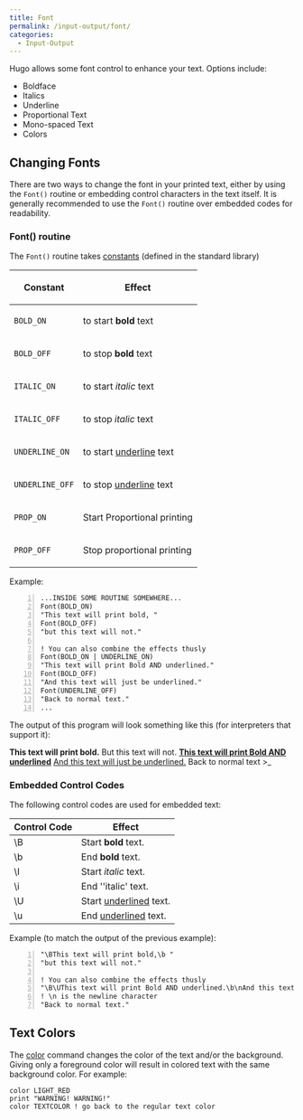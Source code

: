 ```yaml
---
title: Font
permalink: /input-output/font/
categories: 
  - Input-Output
---
```


Hugo allows some font control to enhance your text. Options include:

-   Boldface
-   Italics
-   Underline
-   Proportional Text
-   Mono-spaced Text
-   Colors

## Changing Fonts

There are two ways to change the font in your printed text, either by
using the `Font()` routine or embedding control characters in the text
itself. It is generally recommended to use the `Font()` routine over
embedded codes for readability.

### Font() routine

The `Font()` routine takes [constants](basics/constants/) (defined in
the standard library)

<table>
<thead>
<tr class="header">
<th><p>Constant</p></th>
<th><p>Effect</p></th>
</tr>
</thead>
<tbody>
<tr class="odd">
<td><p><code>BOLD_ON</code></p></td>
<td><p>to start <strong>bold</strong> text<br />
</p></td>
</tr>
<tr class="even">
<td><p><code>BOLD_OFF</code></p></td>
<td><p>to stop <strong>bold</strong> text<br />
</p></td>
</tr>
<tr class="odd">
<td><p><code>ITALIC_ON</code></p></td>
<td><p>to start <em>italic</em> text<br />
</p></td>
</tr>
<tr class="even">
<td><p><code>ITALIC_OFF</code></p></td>
<td><p>to stop <em>italic</em> text<br />
</p></td>
</tr>
<tr class="odd">
<td><p><code>UNDERLINE_ON</code></p></td>
<td><p>to start <ins>underline</ins> text<br />
</p></td>
</tr>
<tr class="even">
<td><p><code>UNDERLINE_OFF</code></p></td>
<td><p>to stop <ins>underline</ins> text</p></td>
</tr>
<tr class="odd">
<td><p><code>PROP_ON</code></p></td>
<td><p>Start Proportional printing</p></td>
</tr>
<tr class="even">
<td><p><code>PROP_OFF</code></p></td>
<td><p>Stop proportional printing</p></td>
</tr>
</tbody>
</table>

Example:

``` numberLines
...INSIDE SOME ROUTINE SOMEWHERE...
Font(BOLD_ON)
"This text will print bold, "
Font(BOLD_OFF)
"but this text will not."

! You can also combine the effects thusly
Font(BOLD_ON | UNDERLINE_ON)
"This text will print Bold AND underlined."
Font(BOLD_OFF)
"And this text will just be underlined."
Font(UNDERLINE_OFF)
"Back to normal text."
...
```

The output of this program will look something like this (for
interpreters that support it):

<div class="output">

**This text will print bold.**
But this text will not.
<ins>**This text will print Bold AND underlined**</ins>
<ins>And this text will just be underlined.</ins>
Back to normal text
&gt;<span style="text-decoration: blink;">_</span>

</div>

### Embedded Control Codes

The following control codes are used for embedded text:

| Control Code | Effect                            |
|--------------|-----------------------------------|
| \\B          | Start **bold** text.              |
| \\b          | End **bold** text.                |
| \\I          | Start *italic* text.              |
| \\i          | End ''italic' text.               |
| \\U          | Start <ins>underlined</ins> text. |
| \\u          | End <ins>underlined</ins> text.   |

Example (to match the output of the previous example):

``` numberLines
"\BThis text will print bold,\b "
"but this text will not."

! You can also combine the effects thusly
"\B\UThis text will print Bold AND underlined.\b\nAnd this text will just be underlined.\u"
! \n is the newline character
"Back to normal text."
```

## Text Colors

The [color](input-output/color/) command changes the color of the text
and/or the background. Giving only a foreground color will result in
colored text with the same background color. For example:

    color LIGHT_RED
    print "WARNING! WARNING!"
    color TEXTCOLOR ! go back to the regular text color
